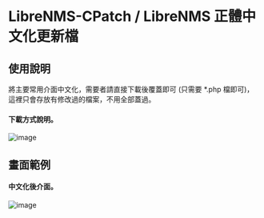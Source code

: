 # LibreNMS-CPatch / LibreNMS 正體中文化更新檔


## 使用說明
  
將主要常用介面中文化，需要者請直接下載後覆蓋即可 (只需要 *.php 檔即可)，這裡只會存放有修改過的檔案，不用全部蓋過。


#### 下載方式說明。
![image](https://raw.githubusercontent.com/jasoncheng7115/librenms-cpatch/master/%E8%AA%AA%E6%98%8E%E5%9C%96/zipdownload.png)

  
  
## 畫面範例


#### 中文化後介面。
![image](https://raw.githubusercontent.com/jasoncheng7115/librenms-cpatch/master/%E8%AA%AA%E6%98%8E%E5%9C%96/device.png)


